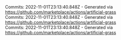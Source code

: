Commits: 2022-11-01T23:13:40.848Z - Generated via https://github.com/marketplace/actions/artificial-grass
<br>
Commits: 2022-11-01T23:13:40.848Z - Generated via https://github.com/marketplace/actions/artificial-grass
<br>
Commits: 2022-11-01T23:13:40.848Z - Generated via https://github.com/marketplace/actions/artificial-grass
<br>
